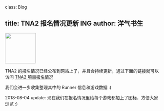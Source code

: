class: Blog

title: TNA2 报名情况更新 ING
author: 洋气书生
---

<img src='http://img4ye.oss-cn-hangzhou.aliyuncs.com/tna/activities/tna2-d7ecff.png' style='width: 100px;' />

TNA2 的报名情况已经公布到网站上了，并且会持续更新，通过下面的链接就可以访问
[TNA2 项目报名情况](/Activity/tna2.html#entry-form)

我们会进一步收集整理其中的 Runner 信息和游戏数据 :)

2018-08-04 update:
现在我们在报名情况里给每个游戏都加上了图标，方便大家浏览 :)